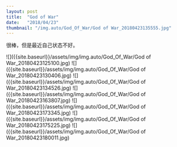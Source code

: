 ```yaml
---
layout: post
title:  "God of War"
date:   "2018/04/23"
thumbnail: "/img.auto/God_Of_War/God of War_20180423135555.jpg"
---
```

很棒，但是最近自己状态不好。

![]({{site.baseurl}}/assets/img/img.auto/God_Of_War/God of War_20180423125100.jpg)
![]({{site.baseurl}}/assets/img/img.auto/God_Of_War/God of War_20180423130406.jpg)
![]({{site.baseurl}}/assets/img/img.auto/God_Of_War/God of War_20180423134526.jpg)
![]({{site.baseurl}}/assets/img/img.auto/God_Of_War/God of War_20180423163807.jpg)
![]({{site.baseurl}}/assets/img/img.auto/God_Of_War/God of War_20180423173345.jpg)
![]({{site.baseurl}}/assets/img/img.auto/God_Of_War/God of War_20180423175225.jpg)
![]({{site.baseurl}}/assets/img/img.auto/God_Of_War/God of War_20180423180011.jpg)